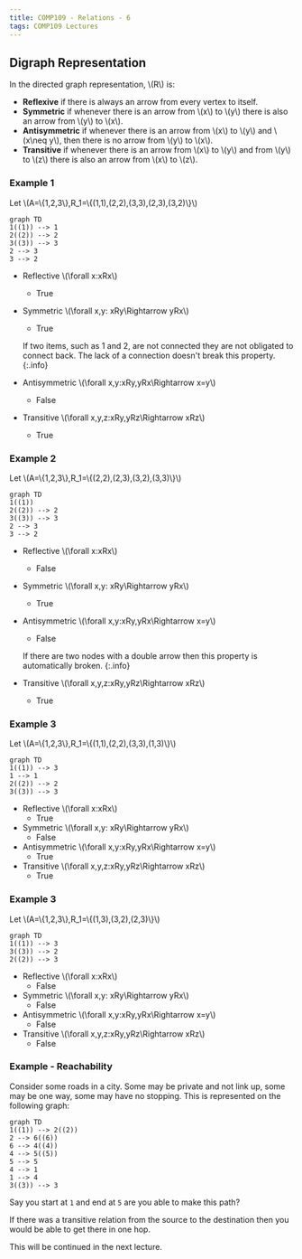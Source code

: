 ```yaml
---
title: COMP109 - Relations - 6
tags: COMP109 Lectures
---
```

## Digraph Representation
In the directed graph representation, &#92;(R&#92;) is:

* **Reflexive** if there is always an arrow from every vertex to itself.
* **Symmetric** if whenever there is an arrow from &#92;(x&#92;) to &#92;(y&#92;) there is also an arrow from &#92;(y&#92;) to &#92;(x&#92;).
* **Antisymmetric** if  whenever there is an arrow from &#92;(x&#92;) to &#92;(y&#92;) and &#92;(x&#92;neq y&#92;), then there is no arrow from &#92;(y&#92;) to &#92;(x&#92;).
* **Transitive** if whenever there is an arrow from &#92;(x&#92;) to &#92;(y&#92;) and from &#92;(y&#92;) to &#92;(z&#92;) there is also an arrow from &#92;(x&#92;) to &#92;(z&#92;).

### Example 1
Let &#92;(A=&#92;{1,2,3&#92;},R_1=&#92;{(1,1),(2,2),(3,3),(2,3),(3,2)&#92;}&#92;)

```mermaid
graph TD
1((1)) --> 1
2((2)) --> 2
3((3)) --> 3
2 --> 3
3 --> 2
```

* Reflective &#92;(&#92;forall x:xRx&#92;)
	* True
* Symmetric &#92;(&#92;forall x,y: xRy&#92;Rightarrow yRx&#92;)
	* True
		
	If two items, such as 1 and 2, are not connected they are not obligated to connect back. The lack of a connection doesn't break this property.
	{:.info}
* Antisymmetric &#92;(&#92;forall x,y:xRy,yRx&#92;Rightarrow x=y&#92;)
	* False
* Transitive &#92;(&#92;forall x,y,z:xRy,yRz&#92;Rightarrow xRz&#92;)
	* True

### Example 2
Let &#92;(A=&#92;{1,2,3&#92;},R_1=&#92;{(2,2),(2,3),(3,2),(3,3)&#92;}&#92;)

```mermaid
graph TD
1((1))
2((2)) --> 2
3((3)) --> 3
2 --> 3
3 --> 2
```

* Reflective &#92;(&#92;forall x:xRx&#92;)
	* False
* Symmetric &#92;(&#92;forall x,y: xRy&#92;Rightarrow yRx&#92;)
	* True
* Antisymmetric &#92;(&#92;forall x,y:xRy,yRx&#92;Rightarrow x=y&#92;)
	* False
	
	If there are two nodes with a double arrow then this property is automatically broken.
	{:.info}
* Transitive &#92;(&#92;forall x,y,z:xRy,yRz&#92;Rightarrow xRz&#92;)
	* True
	
### Example 3
Let &#92;(A=&#92;{1,2,3&#92;},R_1=&#92;{(1,1),(2,2),(3,3),(1,3)&#92;}&#92;)

```mermaid
graph TD
1((1)) --> 3
1 --> 1
2((2)) --> 2
3((3)) --> 3
```

* Reflective &#92;(&#92;forall x:xRx&#92;)
	* True
* Symmetric &#92;(&#92;forall x,y: xRy&#92;Rightarrow yRx&#92;)
	* False
* Antisymmetric &#92;(&#92;forall x,y:xRy,yRx&#92;Rightarrow x=y&#92;)
	* True
* Transitive &#92;(&#92;forall x,y,z:xRy,yRz&#92;Rightarrow xRz&#92;)
	* True
	
### Example 3
Let &#92;(A=&#92;{1,2,3&#92;},R_1=&#92;{(1,3),(3,2),(2,3)&#92;}&#92;)

```mermaid
graph TD
1((1)) --> 3
3((3)) --> 2
2((2)) --> 3
```

* Reflective &#92;(&#92;forall x:xRx&#92;)
	* False
* Symmetric &#92;(&#92;forall x,y: xRy&#92;Rightarrow yRx&#92;)
	* False
* Antisymmetric &#92;(&#92;forall x,y:xRy,yRx&#92;Rightarrow x=y&#92;)
	* False
* Transitive &#92;(&#92;forall x,y,z:xRy,yRz&#92;Rightarrow xRz&#92;)
	* False
	
### Example - Reachability
Consider some roads in a city. Some may be private and not link up, some may be one way, some may have no stopping. This is represented on the following graph:

```mermaid
graph TD
1((1)) --> 2((2))
2 --> 6((6))
6 --> 4((4))
4 --> 5((5))
5 --> 5
4 --> 1
1 --> 4
3((3)) --> 3
```

Say you start at `1` and end at `5` are you able to make this path?

If there was a transitive relation from the source to the destination then you would be able to get there in one hop.

This will be continued in the next lecture.
